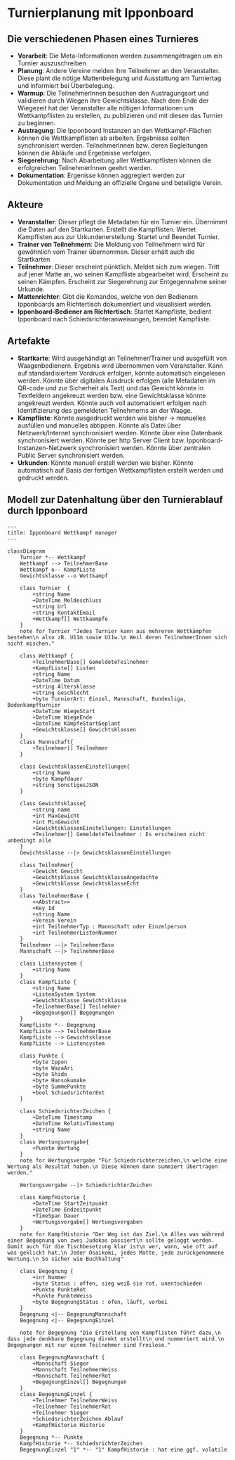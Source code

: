 # Turnierplanung mit Ipponboard

## Die verschiedenen Phasen eines Turnieres

* **Vorarbeit**: Die Meta-Informationen werden zusammengetragen um ein Turnier auszuschreiben
* **Planung**: Andere Vereine melden ihre Teilnehmer an den Veranstalter. Diese plant die nötige Mattenbelegung und Ausstattung am Turniertag und informiert bei Überbelegung.
* **Warmup**: Die TeilnehmerInnen besuchen den Austragungsort und validieren durch Wiegen ihre Gewichtsklasse. Nach dem Ende der Wiegezeit hat der Veranstalter alle nötigen Informationen um Wettkampflisten zu erstellen, zu publizieren und mit diesen das Turnier zu beginnen.
* **Austragung**: Die Ipponboard Instanzen an den Wettkampf-Flächen können die Wettkampflisten ab arbeiten. Ergebnisse sollten synchronisiert werden. TeilnehmerInnen bzw. deren Begleitungen können die Abläufe und Ergebnisse verfolgen.
* **Siegerehrung**: Nach Abarbeitung aller Wettkampflisten können die erfolgreichen TeilnehmerInnen geehrt werden.
* **Dokumentation**: Ergenisse können aggregiert werden zur Dokumentation und Meldung an offizielle Organe und beteiligte Verein.

## Akteure

* **Veranstalter**: Dieser pflegt die Metadaten für ein Turnier ein. Übernimmt die Daten auf den Startkarten. Erstellt die Kampflisten. Wertet Kampflisten aus zur Urkundenerstellung. Startet und Beendet Turnier.
* **Trainer von Teilnehmern**: Die Meldung von Teilnehmern wird für gewöhnlich vom Trainer übernommen. Dieser erhält auch die Startkarten
* **Teilnehmer**: Dieser erscheint pünktlich. Meldet sich zum wiegen. Tritt auf jener Matte an, wo seinen Kampfliste abgearbeitet wird. Erscheint zu seinen Kämpfen. Erscheint zur Siegerehrung zur Entgegennahme seiner Urkunde.
* **Mattenrichter**: Gibt die Komandos, welche von den Bedienern Ipponboards am Richtertisch dokumentiert und visualisiert werden.
* **Ipponboard-Bediener am Richtertisch**: Startet Kampfliste, bedient Ipponboard nach Schiedsrichteranweisungen, beendet Kampfliste.

## Artefakte
* **Startkarte**: Wird ausgehändigt an Teilnehmer/Trainer und ausgefüllt von Waagenbedienern. Ergebnis wird übernommen vom Veranstalter. Kann auf standardisiertem Vordruck erfolgen, könnte automatisch eingelesen werden. Könnte über digitalen Ausdruck erfolgen (alle Metadaten im QR-code und zur Sicherheit als Text) und das Gewicht könnte in Textfeldern angekreuzt werden bzw. eine Gewichtsklasse könnte angekreuzt werden.
Könnte auch voll automatisiert erfolgen nach Identifizierung des gemeldeten Teilnehmerns an der Waage.  
* **Kampfliste**: Könnte ausgedruckt werden wie bisher -> manuelles ausfüllen und manuelles abtippen. Könnte als Datei über Netzwerk/Internet synchronisiert werden. Könnte über eine Datenbank synchronisiert werden. Könnte per http Server Client bzw. Ipponboard-Instanzen-Netzwerk synchronisiert werden. Könnte über zentralen Public Server synchronisiert werden.
* **Urkunden**: Könnte manuell erstell werden wie bisher. Könnte automatisch auf Basis der fertigen Wettkampflisten erstellt werden und gedruckt werden. 


## Modell zur Datenhaltung über den Turnierablauf durch Ipponboard
```mermaid
---
title: Ipponboard Wettkampf manager
---

classDiagram
    Turnier *-- Wettkampf
    Wettkampf --> TeilnehmerBase
    Wettkampf o-- KampfListe
    Gewichtsklasse --o Wettkampf

    class Turnier  {
        +string Name
        +DateTime Meldeschluss
        +string Url
        +string KontaktEmail
        +Wettkampf[] Wettkaempfe
    }
    note for Turnier "Jedes Turnier kann aus mehreren Wettkämpfen bestehen\n also zB. U11m sowie U11w.\n Weil deren TeilnehmerInnen sich nicht mischen."

    class Wettkampf {
        +TeilnehmerBase[] GemeldeteTeilnehmer
        +KampfListe[] Listen
        +string Name
        +DateTime Datum
        +string Altersklasse
        +string Geschlecht
        +byte TurnierArt: Einzel, Mannschaft, Bundesliga, Bodenkampfturnier
        +DateTime WiegeStart
        +DateTime WiegeEnde
        +DateTime KämpfeStartGeplant
        +Gewichtsklasse[] Gewichtsklassen
    }
    class Mannschaft{
        +Teilnehmer[] Teilnehmer
    }

    class GewichtsklassenEinstellungen{
        +string Name
        +byte Kampfdauer
        +string SonstigesJSON
    }

    class Gewichtsklasse{
        +string name
        +int MaxGewicht
        +int MinGewicht
        +GewichtsklassenEinstellungen: Einstellungen
        +Teilnehmer[] GemeldeteTeilnehmer : Es erscheinen nicht unbedingt alle
    }
    Gewichtsklasse --|> GewichtsklassenEinstellungen

    class Teilnehmer{
        +Gewicht Gewicht
        +Gewichtsklasse GewichtsklasseAngedachte
        +Gewichtsklasse GewichtsklasseEcht
    }
    class TeilnehmerBase {
        <<Abstract>>
        +Key Id
        +string Name
        +Verein Verein
        +int TeilnehmerTyp : Mannschaft oder Einzelperson
        +int TeilnehmerListenNummer
    }
    Teilnehmer --|> TeilnehmerBase
    Mannschaft --|> TeilnehmerBase

    class Listensystem { 
        +string Name
    }
    class KampfListe {
        +string Name
        +ListenSystem System
        +Gewichtsklasse Gewichtsklasse
        +TeilnehmerBase[] Teilnehmer
        +Begegnungen[] Begegnungen
    }
    KampfListe *-- Begegnung
    KampfListe --> TeilnehmerBase
    KampfListe --> Gewichtsklasse
    KampfListe --> Listensystem

    class Punkte {
        +byte Ippon
        +byte WazaAri
        +byte Shido
        +byte Hansokumake
        +byte SummePunkte
        +bool SchiedsrichterEnt        
    }

    class SchiedsrichterZeichen {
        +DateTime Timestamp
        +DateTime RelativTimestamp
        +string Name
    }
    class Wertungsvergabe{
        +Punkte Wertung
    }
    note for Wertungsvergabe "Für Schiedsrichterzeichen,\n welche eine Wertung als Resultat haben.\n Diese können dann summiert übertragen werden."

    Wertungsvergabe --|> SchiedsrichterZeichen
    
    class KampfHistorie {
        +DateTime StartZeitpunkt
        +DateTime Endzeitpunkt
        +TimeSpan Dauer
        +Wertungsvergabe[] Wertungsvergaben
    }
    note for KampfHistorie "Der Weg ist das Ziel.\n Alles was während einer Begegnung von zwei Judokas passiert\n sollte geloggt werden. Damit auch für die Tischbesetzung klar ist\n wer, wann, wie oft auf was geklickt hat.\n Jeder Osaikomi, jedes Matte, jede zurückgenommene Wertung.\n So sicher wie Buchhaltung"

    class Begegnung {
        +int Nummer
        +byte Status : offen, sieg weiß sie rot, unentschieden
        +Punkte PunkteRot
        +Punkte PunkteWeiss
        +byte BegegnungStatus : ofen, läuft, vorbei
    }
    Begegnung <|-- BegegnungMannschaft
    Begegnung <|-- BegegnungEinzel

    note for Begegnung "Die Erstellung von Kampflisten führt dazu,\n dass jede denkbare Begegnung direkt erstellt\n und nummeriert wird.\n Begegnungen mit nur einem Teilnehmer sind Freilose."

    class BegegnungMannschaft {
        +Mannschaft Sieger
        +Mannschaft TeilnehmerWeiss
        +Mannschaft TeilnehmerRot
        +BegegnungEinzel[] Begegnungen
    }
    class BegegnungEinzel {
        +Teilnehmer TeilnehmerWeiss
        +Teilnehmer TeilnehmerRot
        +Teilnehmer Sieger
        +SchiedsrichterZeichen Ablauf
        +KampfHistorie Historie
    }
    Begegnung *-- Punkte
    KampfHistorie *-- SchiedsrichterZeichen
    BegegnungEinzel "1" *-- "1" KampfHistorie : hat eine ggf. volatile

```
